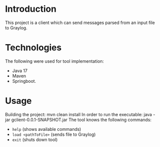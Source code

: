 # Introduction
This project is a client which can send messages parsed from an input file to Graylog.

# Technologies
The following were used for tool implementation: 
* Java 17
* Maven
* Springboot.

# Usage
Building the project: 
    mvn clean install
In order to run the executable: 
    java -jar gclient-0.0.1-SNAPSHOT.jar
The tool knows the following commands:
* `help` (shows available commands)
* `load <pathToFile>` (sends file to Graylog)
* `exit` (shuts down tool) 